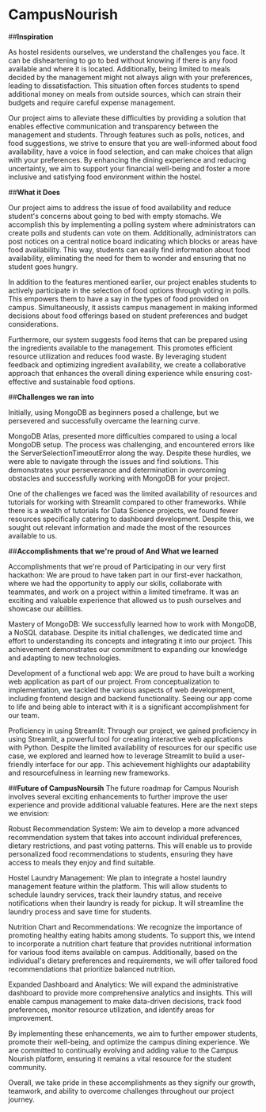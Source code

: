 # CampusNourish

##**Inspiration**

As hostel residents ourselves, we understand the challenges you face. It can be disheartening to go to bed without knowing if there is any food available and where it is located. Additionally, being limited to meals decided by the management might not always align with your preferences, leading to dissatisfaction. This situation often forces students to spend additional money on meals from outside sources, which can strain their budgets and require careful expense management.

Our project aims to alleviate these difficulties by providing a solution that enables effective communication and transparency between the management and students. Through features such as polls, notices, and food suggestions, we strive to ensure that you are well-informed about food availability, have a voice in food selection, and can make choices that align with your preferences. By enhancing the dining experience and reducing uncertainty, we aim to support your financial well-being and foster a more inclusive and satisfying food environment within the hostel.


##**What it Does**

Our project aims to address the issue of food availability and reduce student's concerns about going to bed with empty stomachs. We accomplish this by implementing a polling system where administrators can create polls and students can vote on them. Additionally, administrators can post notices on a central notice board indicating which blocks or areas have food availability. This way, students can easily find information about food availability, eliminating the need for them to wonder and ensuring that no student goes hungry.

In addition to the features mentioned earlier, our project enables students to actively participate in the selection of food options through voting in polls. This empowers them to have a say in the types of food provided on campus. Simultaneously, it assists campus management in making informed decisions about food offerings based on student preferences and budget considerations.

Furthermore, our system suggests food items that can be prepared using the ingredients available to the management. This promotes efficient resource utilization and reduces food waste. By leveraging student feedback and optimizing ingredient availability, we create a collaborative approach that enhances the overall dining experience while ensuring cost-effective and sustainable food options.

##**Challenges we ran into**


Initially, using MongoDB as beginners posed a challenge, but we persevered and successfully overcame the learning curve.

MongoDB Atlas, presented more difficulties compared to using a local MongoDB setup. The process was challenging, and encountered errors like the ServerSelectionTimeoutError along the way. Despite these hurdles, we were able to navigate through the issues and find solutions. This demonstrates your perseverance and determination in overcoming obstacles and successfully working with MongoDB for your project.

One of the challenges we faced was the limited availability of resources and tutorials for working with Streamlit compared to other frameworks. While there is a wealth of tutorials for Data Science projects, we found fewer resources specifically catering to dashboard development. Despite this, we sought out relevant information and made the most of the resources available to us.

##**Accomplishments that we're proud of And What we learned**

Accomplishments that we're proud of
Participating in our very first hackathon: We are proud to have taken part in our first-ever hackathon, where we had the opportunity to apply our skills, collaborate with teammates, and work on a project within a limited timeframe. It was an exciting and valuable experience that allowed us to push ourselves and showcase our abilities.

Mastery of MongoDB: We successfully learned how to work with MongoDB, a NoSQL database. Despite its initial challenges, we dedicated time and effort to understanding its concepts and integrating it into our project. This achievement demonstrates our commitment to expanding our knowledge and adapting to new technologies.

Development of a functional web app: We are proud to have built a working web application as part of our project. From conceptualization to implementation, we tackled the various aspects of web development, including frontend design and backend functionality. Seeing our app come to life and being able to interact with it is a significant accomplishment for our team.

Proficiency in using Streamlit: Through our project, we gained proficiency in using Streamlit, a powerful tool for creating interactive web applications with Python. Despite the limited availability of resources for our specific use case, we explored and learned how to leverage Streamlit to build a user-friendly interface for our app. This achievement highlights our adaptability and resourcefulness in learning new frameworks.

##**Future of CampusNoursih**
The future roadmap for Campus Nourish involves several exciting enhancements to further improve the user experience and provide additional valuable features. Here are the next steps we envision:

Robust Recommendation System: We aim to develop a more advanced recommendation system that takes into account individual preferences, dietary restrictions, and past voting patterns. This will enable us to provide personalized food recommendations to students, ensuring they have access to meals they enjoy and find suitable.

Hostel Laundry Management: We plan to integrate a hostel laundry management feature within the platform. This will allow students to schedule laundry services, track their laundry status, and receive notifications when their laundry is ready for pickup. It will streamline the laundry process and save time for students.

Nutrition Chart and Recommendations: We recognize the importance of promoting healthy eating habits among students. To support this, we intend to incorporate a nutrition chart feature that provides nutritional information for various food items available on campus. Additionally, based on the individual's dietary preferences and requirements, we will offer tailored food recommendations that prioritize balanced nutrition.

Expanded Dashboard and Analytics: We will expand the administrative dashboard to provide more comprehensive analytics and insights. This will enable campus management to make data-driven decisions, track food preferences, monitor resource utilization, and identify areas for improvement.

By implementing these enhancements, we aim to further empower students, promote their well-being, and optimize the campus dining experience. We are committed to continually evolving and adding value to the Campus Nourish platform, ensuring it remains a vital resource for the student community.

Overall, we take pride in these accomplishments as they signify our growth, teamwork, and ability to overcome challenges throughout our project journey.







